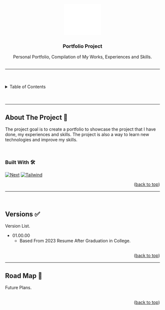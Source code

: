 <a name="readme-top"></a>

<!-- PROJECT LOGO -->
<br />
<div align="center">
  <a href="https://github.com/zyx-0314/">
    <img src="./public/Images/nyebe_white.png" alt="Logo" width="120" height="100">
  </a>

  <h3 align="center">Portfolio Project</h3>
</div>
<div align="center">
  Personal Portfolio, Compilation of My Works, Experiences and Skills.
</div>

<br />

---

<br />
<br />

<!-- TABLE OF CONTENTS -->

<details>
  <summary>Table of Contents</summary>
  <ol>
    <li>
      <a href="#about-the-project">About The Project</a>
      <ul>
        <li><a href="#built-with">Built With</a></li>
      </ul>
    </li>
    <li><a href="#versions">Versions</a></li>
    <li><a href="#road-map">Road Map</a></li>
  </ol>
</details>

<br />
<br />

---

## About The Project 📝

The project goal is to create a portfolio to showcase the project that I have done, my experiences and skills. The project is also a way to learn new technologies and improve my skills.

<br/>

### Built With 🛠️

[![Next][NextJS.com]][NextJS-url] [![Tailwind][TailwindCSS.com]][NextJS-url]

<div align="right">(<a href="#readme-top">back to top</a>)</div>

---

<br/>

## Versions ✅

Version List.
- 01.00.00
  - Based From 2023 Resume After Graduation in College.

<!-- - xx.xx.xx (Major Version . Minor Version . Patch Version) -->
  <!-- - Description -->

<br />

<div align="right">(<a href="#readme-top">back to top</a>)</div>

---

## Road Map 📌

Future Plans.

<br />

<div align="right">(<a href="#readme-top">back to top</a>)</div>



<!-- Frameworks -->
[Laravel.com]: https://img.shields.io/badge/Laravel-FF2D20?style=for-the-badge&logo=laravel&logoColor=white
[Laravel-url]: https://laravel.com
[CakePHP.com]: https://img.shields.io/badge/CakePHP-D33C43?style=for-the-badge&logo=cakephp&logoColor=white
[CakePHP-url]: https://cakephp.org
[ASP.NET.com]: https://img.shields.io/badge/ASP.NET-5C2D91?style=for-the-badge&logo=.net&logoColor=white
[ASP.NET-url]: https://dotnet.microsoft.com/apps/aspnet
[NextJS.com]: https://img.shields.io/badge/Next-black?style=for-the-badge&logo=next.js&logoColor=white
[NextJS-url]: https://nextjs.org
[Django.com]: https://img.shields.io/badge/Django-092E20?style=for-the-badge&logo=django&logoColor=white
[Django-url]: https://www.djangoproject.com
[Flask.com]: https://img.shields.io/badge/Flask-000000?style=for-the-badge&logo=flask&logoColor=white
[Flask-url]: https://flask.palletsprojects.com/en/2.0.x/
[ExpressJS.com]: https://img.shields.io/badge/Express.js-404D59?style=for-the-badge
[ExpressJS-url]: https://expressjs.com
[KoaJS.com]: https://img.shields.io/badge/Koa-black?style=for-the-badge&logo=koa&logoColor=white
[KoaJS-url]: https://koajs.com
[Spring.com]: https://img.shields.io/badge/Spring-6DB33F?style=for-the-badge&logo=spring&logoColor=white
[Spring-url]: https://spring.io

[React.com]: https://img.shields.io/badge/React-20232A?style=for-the-badge&logo=react&logoColor=61DAFB
[React-url]: https://reactjs.org
[Angular.com]: https://img.shields.io/badge/Angular-DD0031?style=for-the-badge&logo=angular&logoColor=white
[Angular-url]: https://angular.io
[VueJS.com]: https://img.shields.io/badge/Vue.js-35495E?style=for-the-badge&logo=vue.js&logoColor=4FC08D
[VueJS-url]: https://vuejs.org
[Svelte.com]: https://img.shields.io/badge/Svelte-FF3E00?style=for-the-badge&logo=svelte&logoColor=white
[Svelte-url]: https://svelte.dev
[EmberJS.com]: https://img.shields.io/badge/Ember.js-E04E39?style=for-the-badge&logo=ember.js&logoColor=white
[EmberJS-url]: https://emberjs.com
[BackboneJS.com]: https://img.shields.io/badge/Backbone.js-0071B5?style=for-the-badge&logo=backbone.js&logoColor=white
[BackboneJS-url]: https://backbonejs.org
[PreactJS.com]: https://img.shields.io/badge/Preact-673AB8?style=for-the-badge&logo=preact&logoColor=white
[PreactJS-url]: https://preactjs.com
[SemanticUI.com]: https://img.shields.io/badge/Semantic%20UI-35bdb2?style=for-the-badge&logo=semantic-ui&logoColor=white
[SemanticUI-url]: https://semantic-ui.com

[TailwindCSS.com]: https://img.shields.io/badge/Tailwind_CSS-38B2AC?style=for-the-badge&logo=tailwind-css&logoColor=white
[TailwindCSS-url]: https://tailwindcss.com
[Bootstrap.com]: https://img.shields.io/badge/Bootstrap-563D7C?style=for-the-badge&logo=bootstrap&logoColor=white
[Bootstrap-url]: https://getbootstrap.com
[Stylus.com]: https://img.shields.io/badge/Stylus-333333?style=for-the-badge&logo=stylus&logoColor=white
[Stylus-url]: https://stylus-lang.com

[TensorFlow.com]: https://img.shields.io/badge/TensorFlow-FF6F00?style=for-the-badge&logo=tensorflow&logoColor=white
[TensorFlow-url]: https://www.tensorflow.org
[PyTorch.com]: https://img.shields.io/badge/PyTorch-EE4C2C?style=for-the-badge&logo=PyTorch&logoColor=white
[PyTorch-url]: https://pytorch.org

<!-- Database -->
[MySQL.com]: https://img.shields.io/badge/MySQL-00000F?style=for-the-badge&logo=mysql&logoColor=white
[MySQL-url]: https://www.mysql.com
[AmazonRDS.com]: https://img.shields.io/badge/Amazon%20RDS-232F3E?style=for-the-badge&logo=amazon-aws&logoColor=white
[AmazonRDS-url]: https://aws.amazon.com/rds
[MicrosoftSQLServer.com]: https://img.shields.io/badge/Microsoft%20SQL%20Server-CC2927?style=for-the-badge&logo=microsoft-sql-server&logoColor=white
[MicrosoftSQLServer-url]: https://www.microsoft.com/en-us/sql-server
[Oracle.com]: https://img.shields.io/badge/Oracle-F80000?style=for-the-badge&logo=oracle&logoColor=white
[Oracle-url]: https://www.oracle.com/database
[GoogleCloudSQL.com]: https://img.shields.io/badge/Google%20Cloud-4285F4?style=for-the-badge&logo=google-cloud&logoColor=white
[GoogleCloudSQL-url]: https://cloud.google.com/sql
[AzureSQL.com]: https://img.shields.io/badge/Azure%20SQL%20Database-0078D4?style=for-the-badge&logo=microsoft-azure&logoColor=white
[AzureSQL-url]: https://azure.microsoft.com/en-us/services/sql-database
[PortgreSQL.com]: https://img.shields.io/badge/PostgreSQL-316192?style=for-the-badge&logo=postgresql&logoColor=white
[PortgreSQL-url]: https://www.postgresql.org
[MariaDB.com]: https://img.shields.io/badge/MariaDB-003545?style=for-the-badge&logo=mariadb&logoColor=white
[MariaDB-url]: https://mariadb.org
[SQLite.com]: https://img.shields.io/badge/SQLite-07405E?style=for-the-badge&logo=sqlite&logoColor=white
[SQLite-url]: https://www.sqlite.org/index.html

[MongoDB.com]: https://img.shields.io/badge/MongoDB-4EA94B?style=for-the-badge&logo=mongodb&logoColor=white
[MongoDB-url]: https://www.mongodb.com
[Cassandra.com]: https://img.shields.io/badge/Apache%20Cassandra-1287B1?style=for-the-badge&logo=apache-cassandra&logoColor=white
[Cassandra-url]: https://cassandra.apache.org
[Redis.com]: https://img.shields.io/badge/Redis-DC382D?style=for-the-badge&logo=redis&logoColor=white
[Redis-url]: https://redis.io
[ApacheCouchDB.com]: https://img.shields.io/badge/Apache%20CouchDB-D32500?style=for-the-badge&logo=apache-couchdb&logoColor=white
[ApacheCouchDB-url]: https://couchdb.apache.org
[ApacheHBase.com]: https://img.shields.io/badge/Apache%20HBase-FF7A00?style=for-the-badge&logo=apache&logoColor=white
[ApacheHBase-url]: https://hbase.apache.org

<!-- Servers -->
[Apache.com]: https://img.shields.io/badge/Apache-D22128?style=for-the-badge&logo=apache&logoColor=white
[Apache-url]: https://httpd.apache.org
[Tomcat.com]: https://img.shields.io/badge/Apache%20Tomcat-F8DC75?style=for-the-badge&logo=apache-tomcat&logoColor=black
[Tomcat-url]: https://tomcat.apache.org
[NGINX.com]: https://img.shields.io/badge/Nginx-009639?style=for-the-badge&logo=nginx&logoColor=white
[NGINX-url]: https://www.nginx.com
[LiteSpeed.com]: https://img.shields.io/badge/LiteSpeed-0000FF?style=for-the-badge&logo=litespeed&logoColor=white
[LiteSpeed-url]: https://www.litespeedtech.com
[CentOS.com]: https://img.shields.io/badge/CentOS-262577?style=for-the-badge&logo=centos&logoColor=white
[CentOS-url]: https://www.centos.org
[Caddy.com]: https://img.shields.io/badge/Caddy-00A9E0?style=for-the-badge&logo=caddy&logoColor=white
[Caddy-url]: https://caddyserver.com
[Lighttpd.com]: https://img.shields.io/badge/Lighttpd-1FB815?style=for-the-badge&logo=lighttpd&logoColor=white
[Lighttpd-url]: https://www.lighttpd.net
[MicrosoftIISServer.com]: https://img.shields.io/badge/Microsoft%20IIS-00599C?style=for-the-badge&logo=microsoft&logoColor=white
[MicrosoftIISServer-url]: https://www.iis.net

<!-- API -->
[Keras.com]: https://img.shields.io/badge/Keras-D00000?style=for-the-badge&logo=Keras&logoColor=white
[Keras-url]: https://keras.io

<!-- Technologies -->
[Docker.com]: https://img.shields.io/badge/Docker-2CA5E0?style=for-the-badge&logo=docker&logoColor=white
[Docker-url]: https://www.docker.com
[Kubernetes.com]: https://img.shields.io/badge/Kubernetes-326CE5?style=for-the-badge&logo=kubernetes&logoColor=white
[Kubernetes-url]: https://kubernetes.io


<!-- Package/Dependencies Managers -->
[NPM.com]: https://img.shields.io/badge/NPM-CB3837?style=for-the-badge&logo=npm&logoColor=white
[NPM-url]: https://www.npmjs.com
[Composer.com]: https://img.shields.io/badge/Composer-885630?style=for-the-badge&logo=composer&logoColor=white
[Composer-url]: https://getcomposer.org/
[Yarn.com]: https://img.shields.io/badge/Yarn-2C8EBB?style=for-the-badge&logo=yarn&logoColor=white
[Yarn-url]: https://yarnpkg.com

<!-- CLI/Libraries/Packages -->
[Artisan.com]: https://img.shields.io/badge/Artisan-FF2D20?style=for-the-badge&logo=laravel&logoColor=white
[Artisan-url]: https://laravel.com/docs/8.x/artisan
[ScikitLearn.com]: https://img.shields.io/badge/scikit_learn-F7931E?style=for-the-badge&logo=scikit-learn&logoColor=white
[ScikitLearn-url]: https://scikit-learn.org/stable/

<!-- Runtime Environment -->
[NodeJS.com]: https://img.shields.io/badge/Node.js-339933?style=for-the-badge&logo=node.js&logoColor=white
[NodeJS-url]: https://nodejs.org/en/

<!-- Languages -->
[JavaScript.com]: https://img.shields.io/badge/JavaScript-F7DF1E?style=for-the-badge&logo=javascript&logoColor=black
[JavaScript-url]: https://www.javascript.com
[TypeScript.com]: https://img.shields.io/badge/TypeScript-007ACC?style=for-the-badge&logo=typescript&logoColor=white
[TypeScript-url]: https://www.typescriptlang.org
[PHP.com]: https://img.shields.io/badge/PHP-777BB4?style=for-the-badge&logo=php&logoColor=white
[PHP-url]: https://www.php.net
[Java.com]: https://img.shields.io/badge/Java-ED8B00?style=for-the-badge&logo=java&logoColor=white
[Java-url]: https://www.java.com/en/
[Python.com]: https://img.shields.io/badge/Python-14354C?style=for-the-badge&logo=python&logoColor=white
[Python-url]: https://www.python.org
[C++.com]: https://img.shields.io/badge/C++-00599C?style=for-the-badge&logo=c%2B%2B&logoColor=white
[C++.url]: https://www.cplusplus.com
[C.com]: https://img.shields.io/badge/C-00599C?style=for-the-badge&logo=c&logoColor=white
[C.url]: https://www.cprogramming.com
[CSharp.com]: https://img.shields.io/badge/C%23-239120?style=for-the-badge&logo=c-sharp&logoColor=white
[CSharp.url]: https://docs.microsoft.com/en-us/dotnet/csharp/
[Kotlin.com]: https://img.shields.io/badge/Kotlin-0095D5?style=for-the-badge&logo=kotlin&logoColor=white
[Kotlin.url]: https://kotlinlang.org
[Go.com]: https://img.shields.io/badge/Go-00ADD8?style=for-the-badge&logo=go&logoColor=white
[Go.url]: https://golang.org
[Ruby.com]: https://img.shields.io/badge/Ruby-CC342D?style=for-the-badge&logo=ruby&logoColor=white
[Ruby.url]: https://www.ruby-lang.org/en/
[Rust.com]: https://img.shields.io/badge/Rust-000000?style=for-the-badge&logo=rust&logoColor=white
[Rust.url]: https://www.rust-lang.org
